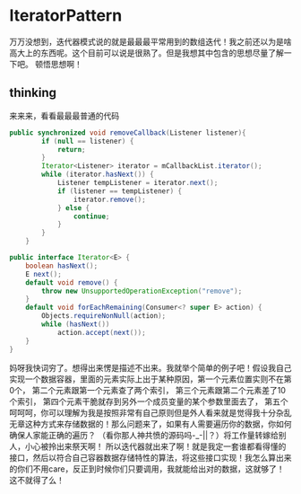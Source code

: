 # IteratorPattern
万万没想到，迭代器模式说的就是最最最平常用到的数组迭代！我之前还以为是啥高大上的东西呢。这个目前可以说是很熟了。但是我想其中包含的思想尽量了解一下吧。
顿悟思想啊！
## thinking
来来来，看看最最最普通的代码
```java
public synchronized void removeCallback(Listener listener){
        if (null == listener) {
            return;
        }
        Iterator<Listener> iterator = mCallbackList.iterator();
        while (iterator.hasNext()) {
            Listener tempListener = iterator.next();
            if (listener == tempListener) {
                iterator.remove();
            } else {
                continue;
            }
        }
    }
```

```java
public interface Iterator<E> {
    boolean hasNext();
    E next();
    default void remove() {
        throw new UnsupportedOperationException("remove");
    }
    default void forEachRemaining(Consumer<? super E> action) {
        Objects.requireNonNull(action);
        while (hasNext())
            action.accept(next());
    }
}
```
妈呀我快词穷了。想得出来愣是描述不出来。我就举个简单的例子吧！假设我自己实现一个数据容器，里面的元素实际上出于某种原因，第一个元素位置实则不在第0个， 第二个元素跟第一个元素查了两个索引， 第三个元素跟第二个元素差了10个索引， 第四个元素干脆就存到另外一个成员变量的某个参数里面去了， 第五个呵呵呵，你可以理解为我是按照非常有自己原则但是外人看来就是觉得我十分杂乱无章这种方式来存储数据的！那么问题来了，如果有人需要遍历你的数据，你如何确保人家能正确的遍历？ （看你那人神共愤的源码吗-_-||？）将工作量转嫁给别人，小心被拎出来祭天啊！
所以迭代器就出来了啊！就是我定一套谁都看得懂的接口，然后以符合自己容器数据存储特性的算法，将这些接口实现！我怎么算出来的你们不用care，反正到时候你们只要调用，我就能给出对的数据，这就够了！
这不就得了么！